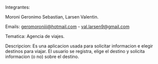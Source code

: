 Integrantes: 

Moroni Geronimo Sebastian, Larsen Valentin.

Emails: geromoroniii@hotmail.com - val.larsen9@gmail.com

Tematica: Agencia de viajes.

Descripcion: Es una aplicacion usada para solicitar informacion e elegir destinos para viajar. El usuario se registra, elige el destino y solicita informacion (o no) sobre el destino.
